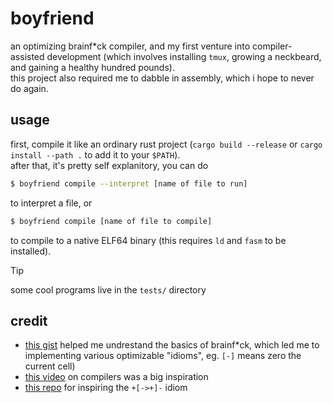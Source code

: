 # boyfriend
an optimizing brainf*ck compiler, and my first venture into compiler-assisted development (which involves installing `tmux`, growing a neckbeard, and gaining a healthy hundred pounds).
<br />
this project also required me to dabble in assembly, which i hope to never do again.

## usage
first, compile it like an ordinary rust project (`cargo build --release` or `cargo install --path .` to add it to your `$PATH`).
<br />
after that, it's pretty self explanitory, you can do
```bash
$ boyfriend compile --interpret [name of file to run]
```
to interpret a file, or
```bash
$ boyfriend compile [name of file to compile]
```
to compile to a native ELF64 binary (this requires `ld` and `fasm` to be installed).
> [!TIP]
> some cool programs live in the `tests/` directory

## credit
- [this gist](https://gist.github.com/roachhd/dce54bec8ba55fb17d3a) helped me undrestand the basics of brainf*ck, which led me to implementing various optimizable "idioms", eg. `[-]` means zero the current cell)
- [this video](https://www.youtube.com/watch?v=Mt3SqU3ge4o) on compilers was a big inspiration
- [this repo](https://github.com/mitxela/bf-tic-tac-toe) for inspiring the `+[->+]-` idiom
